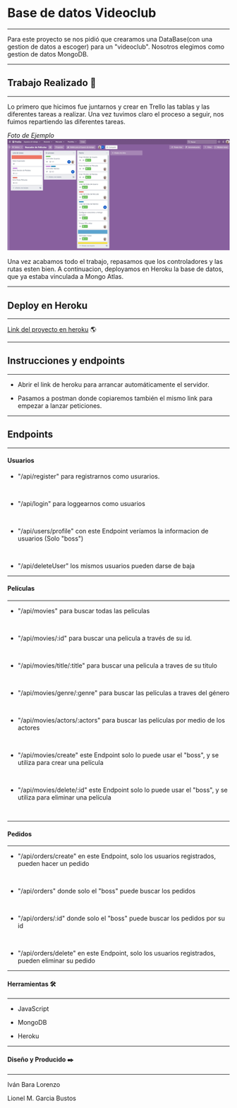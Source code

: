# Base de datos Videoclub
---
Para este proyecto se nos pidió que crearamos una DataBase(con una gestion de datos a escoger) para un "videoclub". Nosotros
elegimos como gestion de datos MongoDB. 


---
## Trabajo Realizado 🔧
---

Lo primero que hicimos fue juntarnos y crear en Trello las tablas y las diferentes tareas a realizar. Una vez tuvimos claro el
proceso a seguir, nos fuimos repartiendo las diferentes tareas.

_Foto de Ejemplo_
<img class="foto" src="./img/trello.jpg" alt="trello">

Una vez acabamos todo el trabajo, repasamos que los controladores y las rutas esten bien. A continuacion, deployamos en Heroku la 
base de datos, que ya estaba vinculada a Mongo Atlas.

---

## Deploy en Heroku 
---

[Link del proyecto en heroku](https://proyecto-bucador-peliculas.herokuapp.com/) 🌎


---

## Instrucciones y endpoints

---

- Abrir el link de heroku para arrancar automáticamente el servidor. 

- Pasamos a postman donde copiaremos también el mismo link para empezar a lanzar peticiones.

---

## Endpoints

---

<h4>Usuarios</h4>

* "/api/register" para registrarnos como usurarios.

<br>

* "/api/login" para loggearnos como usuarios

<br>

* "/api/users/profile" con este Endpoint veríamos la informacion de usuarios (Solo "boss")

<br>

* "/api/deleteUser" los mismos usuarios pueden darse de baja

---

<h4>Películas</h4>

---


* "/api/movies" para buscar todas las peliculas

<br>

* "/api/movies/:id" para buscar una pelicula a través de su id.

<br>

* "/api/movies/title/:title" para buscar una pelicula a traves de su titulo

<br>

* "/api/movies/genre/:genre" para buscar las películas a traves del género

<br>

* "/api/movies/actors/:actors" para buscar las películas por medio de los actores

<br>

* "/api/movies/create" este Endpoint solo lo puede usar el "boss", y se utiliza para crear una  película

<br>

* "/api/movies/delete/:id" este Endpoint solo lo puede usar el "boss", y se utiliza para eliminar una  película

<br>

---

<h4>Pedidos</h4>

---

* "/api/orders/create" en este Endpoint, solo los usuarios registrados, pueden hacer un pedido

<br>

* "/api/orders" donde solo el "boss" puede buscar los pedidos

<br>

* "/api/orders/:id" donde solo el "boss" puede buscar los pedidos por su id

<br>

* "/api/orders/delete" en este Endpoint, solo los usuarios registrados, pueden eliminar su pedido

---

<h4>Herramientas 🛠️</h4>

---

- JavaScript

- MongoDB

- Heroku

---

<h4>Diseño y Producido ✒️</h4>

---

Iván Bara Lorenzo

Lionel M. Garcia Bustos
